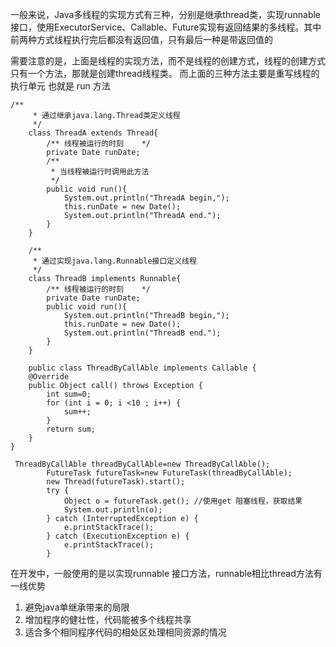 一般来说，Java多线程的实现方式有三种，分别是继承thread类，实现runnable 接口，使用ExecutorService、Callable、Future实现有返回结果的多线程。其中前两种方式线程执行完后都没有返回值，只有最后一种是带返回值的 

需要注意的是，上面是线程的实现方法，而不是线程的创建方式，线程的创建方式只有一个方法，那就是创建thread线程类。 而上面的三种方法主要是重写线程的执行单元 也就是 run 方法


```
/**
	 * 通过继承java.lang.Thread类定义线程
	 */
	class ThreadA extends Thread{
		/**	线程被运行的时刻	*/
		private Date runDate;
		/**
		 * 当线程被运行时调用此方法
		 */
		public void run(){
			System.out.println("ThreadA begin,");
			this.runDate = new Date();
			System.out.println("ThreadA end.");
		}
	}
	
	/**
	 * 通过实现java.lang.Runnable接口定义线程
	 */
	class ThreadB implements Runnable{
		/**	线程被运行的时刻	*/
		private Date runDate;
		public void run(){
			System.out.println("ThreadB begin,");
			this.runDate = new Date();
			System.out.println("ThreadB end.");
		}
	}
	
	public class ThreadByCallAble implements Callable {
    @Override
    public Object call() throws Exception {
        int sum=0;
        for (int i = 0; i <10 ; i++) {
            sum++;
        }
        return sum;
    }
}

 ThreadByCallAble threadByCallAble=new ThreadByCallAble();
        FutureTask futureTask=new FutureTask(threadByCallAble);
        new Thread(futureTask).start();
        try {
            Object o = futureTask.get(); //使用get 阻塞线程，获取结果
            System.out.println(o);
        } catch (InterruptedException e) {
            e.printStackTrace();
        } catch (ExecutionException e) {
            e.printStackTrace();
        }
```

在开发中，一般使用的是以实现runnable 接口方法，runnable相比thread方法有一线优势

1. 避免java单继承带来的局限
2. 增加程序的健壮性，代码能被多个线程共享
3. 适合多个相同程序代码的相处区处理相同资源的情况

